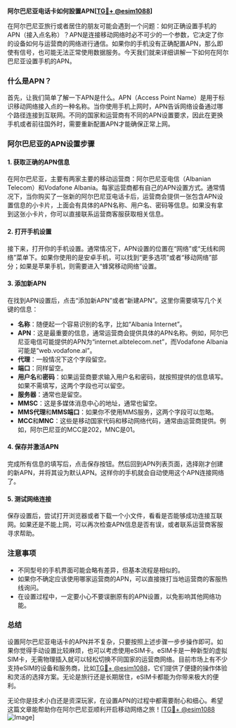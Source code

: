 **阿尔巴尼亚电话卡如何設置APN[[TG💪+ @esim1088](https://t.me/s/esim1088)]**

在阿尔巴尼亚旅行或者居住的朋友可能会遇到一个问题：如何正确设置手机的APN（接入点名称）？APN是连接移动网络时必不可少的一个参数，它决定了你的设备如何与运营商的网络进行通信。如果你的手机没有正确配置APN，那么即使有信号，也可能无法正常使用数据服务。今天我们就来详细讲解一下如何在阿尔巴尼亚设置手机的APN。

### 什么是APN？

首先，让我们简单了解一下APN是什么。APN（Access Point Name）是用于标识移动网络接入点的一种名称。当你使用手机上网时，APN告诉网络设备通过哪个路径连接到互联网。不同的国家和运营商有不同的APN设置要求，因此在更换手机或者前往国外时，需要重新配置APN才能确保正常上网。

### 阿尔巴尼亚的APN设置步骤

#### 1. 获取正确的APN信息
在阿尔巴尼亚，主要有两家主要的移动运营商：阿尔巴尼亚电信（Albanian Telecom）和Vodafone Albania。每家运营商都有自己的APN设置方式。通常情况下，当你购买了一张新的阿尔巴尼亚电话卡后，运营商会提供一张包含APN设置信息的小卡片，上面会有具体的APN名称、用户名、密码等信息。如果没有拿到这张小卡片，你可以直接联系运营商客服获取相关信息。

#### 2. 打开手机设置
接下来，打开你的手机设置。通常情况下，APN设置的位置在“网络”或“无线和网络”菜单下。如果你使用的是安卓手机，可以找到“更多选项”或者“移动网络”部分；如果是苹果手机，则需要进入“蜂窝移动网络”设置。

#### 3. 添加新APN
在找到APN设置后，点击“添加新APN”或者“新建APN”。这里你需要填写几个关键的信息：

- **名称**：随便起一个容易识别的名字，比如“Albania Internet”。
- **APN**：这是最重要的信息，通常运营商会提供具体的APN名称。例如，阿尔巴尼亚电信可能提供的APN为“internet.albtelecom.net”，而Vodafone Albania可能是“web.vodafone.al”。
- **代理**：一般情况下这个字段留空。
- **端口**：同样留空。
- **用户名**和**密码**：如果运营商要求输入用户名和密码，就按照提供的信息填写。如果不需填写，这两个字段也可以留空。
- **服务器**：通常也是留空。
- **MMSC**：这是多媒体消息中心的地址，通常也留空。
- **MMS代理**和**MMS端口**：如果你不使用MMS服务，这两个字段可以忽略。
- **MCC**和**MNC**：这些是移动国家代码和移动网络代码，通常由运营商提供。例如，阿尔巴尼亚的MCC是202，MNC是01。

#### 4. 保存并激活APN
完成所有信息的填写后，点击保存按钮。然后回到APN列表页面，选择刚才创建的新APN，并将其设为默认APN。这样你的手机就会自动使用这个APN连接网络了。

#### 5. 测试网络连接
保存设置后，尝试打开浏览器或者下载一个小文件，看看是否能够成功连接互联网。如果还是不能上网，可以再次检查APN信息是否有误，或者联系运营商客服寻求帮助。

### 注意事项

- 不同型号的手机界面可能会略有差异，但基本流程是相似的。
- 如果你不确定应该使用哪家运营商的APN，可以直接拨打当地运营商的客服热线询问。
- 在设置过程中，一定要小心不要误删原有的APN设置，以免影响其他网络功能。

### 总结

设置阿尔巴尼亚电话卡的APN并不复杂，只要按照上述步骤一步步操作即可。如果你觉得手动设置比较麻烦，也可以考虑使用eSIM卡。eSIM卡是一种新型的虚拟SIM卡，无需物理插入就可以轻松切换不同国家的运营商网络。目前市场上有不少支持eSIM的设备和服务商，比如[TG💪+ @esim1088](https://t.me/s/esim1088)，它们提供了便捷的操作体验和灵活的选择方案。无论是旅行还是长期居住，eSIM卡都能为你带来极大的便利。

无论你是技术小白还是资深玩家，在设置APN的过程中都需要耐心和细心。希望这篇文章能帮助你在阿尔巴尼亚顺利开启移动网络之旅！[[TG💪+ @esim1088](https://t.me/s/esim1088) ![Image](https://i.postimg.cc/4NQfJmqS/Snipaste-2025-05-13-00-14-12.png)]